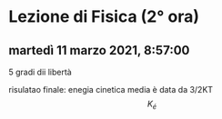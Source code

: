 # Lezione di Fisica (2° ora)

## martedì 11 marzo 2021, 8:57:00

5 gradi dii libertà

risulatao finale:
enegia cinetica media è data da 3/2KT
$$K_é
$$
<!--stackedit_data:
eyJoaXN0b3J5IjpbLTQwNzIwMzAwXX0=
-->
